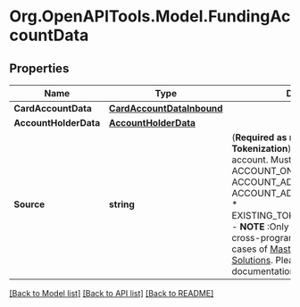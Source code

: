 # Org.OpenAPITools.Model.FundingAccountData

## Properties

Name | Type | Description | Notes
------------ | ------------- | ------------- | -------------
**CardAccountData** | [**CardAccountDataInbound**](CardAccountDataInbound.md) |  | [optional] 
**AccountHolderData** | [**AccountHolderData**](AccountHolderData.md) |  | [optional] 
**Source** | **string** | (**Required as minimum for Tokenization**) The source of the account. Must be one of   * ACCOUNT_ON_FILE   * ACCOUNT_ADDED_MANUALLY   * ACCOUNT_ADDED_VIA_APPLICATION   * EXISTING_TOKEN_CREDENTIAL&lt;br&gt;     - **NOTE** :Only applicable for certain cross-program enrollment use-cases of [Mastercard Checkout Solutions](https://developer.mastercard.com/mastercard-checkout-solutions/documentation/use-cases/card-on-file/). Please refer to relevant documentation for more info.  | [optional] 

[[Back to Model list]](../README.md#documentation-for-models) [[Back to API list]](../README.md#documentation-for-api-endpoints) [[Back to README]](../README.md)


